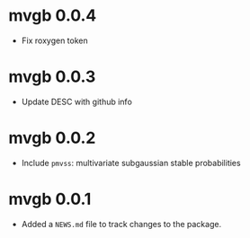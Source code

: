 # mvgb 0.0.4

* Fix roxygen token

# mvgb 0.0.3

* Update DESC with github info

# mvgb 0.0.2

* Include `pmvss`: multivariate subgaussian stable probabilities

# mvgb 0.0.1

* Added a `NEWS.md` file to track changes to the package.
